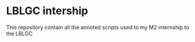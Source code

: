 # LBLGC intership
This repository contain all the annoted scripts used to my M2 internship to the LBLGC
